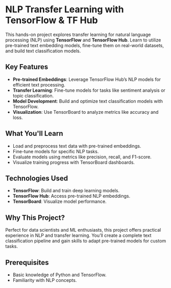 # NLP Transfer Learning with TensorFlow & TF Hub

This hands-on project explores transfer learning for natural language processing (NLP) using **TensorFlow** and **TensorFlow Hub**. Learn to utilize pre-trained text embedding models, fine-tune them on real-world datasets, and build text classification models.

## Key Features
- **Pre-trained Embeddings**: Leverage TensorFlow Hub’s NLP models for efficient text processing.
- **Transfer Learning**: Fine-tune models for tasks like sentiment analysis or topic classification.
- **Model Development**: Build and optimize text classification models with TensorFlow.
- **Visualization**: Use TensorBoard to analyze metrics like accuracy and loss.

## What You'll Learn
- Load and preprocess text data with pre-trained embeddings.
- Fine-tune models for specific NLP tasks.
- Evaluate models using metrics like precision, recall, and F1-score.
- Visualize training progress with TensorBoard dashboards.

## Technologies Used
- **TensorFlow**: Build and train deep learning models.
- **TensorFlow Hub**: Access pre-trained NLP embeddings.
- **TensorBoard**: Visualize model performance.

## Why This Project?
Perfect for data scientists and ML enthusiasts, this project offers practical experience in NLP and transfer learning. You’ll create a complete text classification pipeline and gain skills to adapt pre-trained models for custom tasks.

## Prerequisites
- Basic knowledge of Python and TensorFlow.
- Familiarity with NLP concepts.
